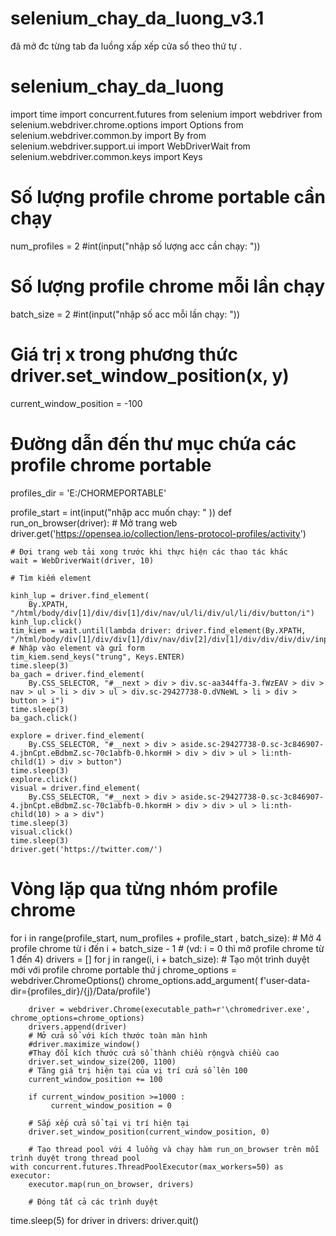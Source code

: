 # selenium_chay_da_luong_v3.1
đã mở đc từng tab đa luồng xấp xếp cửa sổ theo thứ tự .
# selenium_chay_da_luong
import time
import concurrent.futures
from selenium import webdriver
from selenium.webdriver.chrome.options import Options
from selenium.webdriver.common.by import By
from selenium.webdriver.support.ui import WebDriverWait
from selenium.webdriver.common.keys import Keys

# Số lượng profile chrome portable cần chạy
num_profiles = 2 #int(input("nhập số lượng acc cần chạy: "))

# Số lượng profile chrome mỗi lần chạy
batch_size = 2 #int(input("nhập số acc mỗi lần chạy: "))
# Giá trị x trong phương thức driver.set_window_position(x, y)
current_window_position = -100
# Đường dẫn đến thư mục chứa các profile chrome portable
profiles_dir = 'E:/CHORMEPORTABLE'

profile_start = int(input("nhập acc muốn chạy: " ))
def run_on_browser(driver):
    # Mở trang web
    driver.get('https://opensea.io/collection/lens-protocol-profiles/activity')

    # Đợi trang web tải xong trước khi thực hiện các thao tác khác
    wait = WebDriverWait(driver, 10)

    # Tìm kiếm element
   
    kinh_lup = driver.find_element(
        By.XPATH, "/html/body/div[1]/div/div[1]/div/nav/ul/li/div/ul/li/div/button/i")
    kinh_lup.click()
    tim_kiem = wait.until(lambda driver: driver.find_element(By.XPATH, "/html/body/div[1]/div/div[1]/div/nav/div[2]/div[1]/div/div/div/div/input"))
    # Nhập vào element và gửi form
    tim_kiem.send_keys("trung", Keys.ENTER)
    time.sleep(3)
    ba_gach = driver.find_element(
        By.CSS_SELECTOR, "#__next > div > div.sc-aa344ffa-3.fWzEAV > div > nav > ul > li > div > ul > div.sc-29427738-0.dVNeWL > li > div > button > i")
    time.sleep(3)
    ba_gach.click()
   
    explore = driver.find_element(
        By.CSS_SELECTOR, "#__next > div > aside.sc-29427738-0.sc-3c846907-4.jbnCpt.eBdbmZ.sc-70c1abfb-0.hkormH > div > div > ul > li:nth-child(1) > div > button")
    time.sleep(3)
    explore.click()
    visual = driver.find_element(
        By.CSS_SELECTOR, "#__next > div > aside.sc-29427738-0.sc-3c846907-4.jbnCpt.eBdbmZ.sc-70c1abfb-0.hkormH > div > div > ul > li:nth-child(10) > a > div")
    time.sleep(3)
    visual.click()
    time.sleep(3)
    driver.get('https://twitter.com/')
# Vòng lặp qua từng nhóm profile chrome
for i in range(profile_start, num_profiles + profile_start , batch_size):
    # Mở 4 profile chrome từ i đến i + batch_size - 1
    # (vd: i = 0 thì mở profile chrome từ 1 đến 4)
    drivers = []
    for j in range(i, i + batch_size):
        # Tạo một trình duyệt mới với profile chrome portable thứ j
        chrome_options = webdriver.ChromeOptions()
        chrome_options.add_argument(
            f'user-data-dir={profiles_dir}/{j}/Data/profile')

        driver = webdriver.Chrome(executable_path=r'\chromedriver.exe', chrome_options=chrome_options)
        drivers.append(driver)
        # Mở cửa sổ với kích thước toàn màn hình
        #driver.maximize_window()
        #Thay đổi kích thước cửa sổ thành chiều rộngvà chiều cao 
        driver.set_window_size(200, 1100)
        # Tăng giá trị hiện tại của vị trí cửa sổ lên 100
        current_window_position += 100

        if current_window_position >=1000 :
             current_window_position = 0
        
        # Sắp xếp cửa sổ tại vị trí hiện tại
        driver.set_window_position(current_window_position, 0)
            
        # Tạo thread pool với 4 luồng và chạy hàm run_on_browser trên mỗi trình duyệt trong thread pool
    with concurrent.futures.ThreadPoolExecutor(max_workers=50) as executor:
        executor.map(run_on_browser, drivers)

        # Đóng tất cả các trình duyệt
time.sleep(5)
for driver in drivers:
    driver.quit()
    
